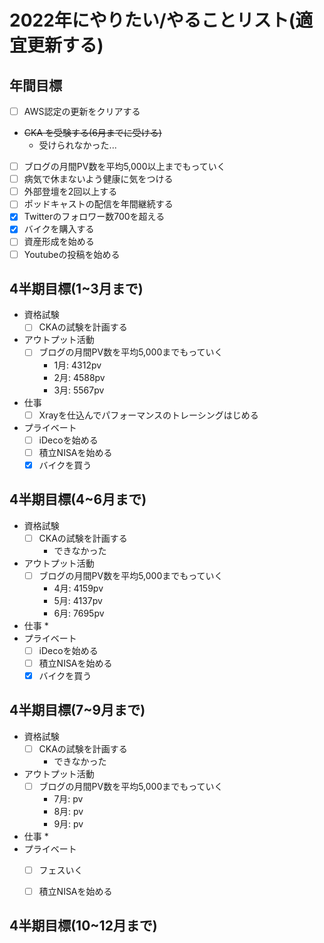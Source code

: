 # 2022年にやりたい/やることリスト(適宜更新する)
## 年間目標
* [ ] AWS認定の更新をクリアする
* ~~CKA を受験する(6月までに受ける)~~
  * 受けられなかった...
* [ ] ブログの月間PV数を平均5,000以上までもっていく  
* [ ] 病気で休まないよう健康に気をつける
* [ ] 外部登壇を2回以上する
* [ ] ポッドキャストの配信を年間継続する
* [x] Twitterのフォロワー数700を超える
* [x] バイクを購入する
* [ ] 資産形成を始める
* [ ] Youtubeの投稿を始める

## 4半期目標(1~3月まで)
* 資格試験
  * [ ] CKAの試験を計画する

* アウトプット活動
  * [ ] ブログの月間PV数を平均5,000までもっていく
    * 1月: 4312pv
    * 2月: 4588pv
    * 3月: 5567pv
  
* 仕事
  * [ ] Xrayを仕込んでパフォーマンスのトレーシングはじめる

* プライベート
  * [ ] iDecoを始める
  * [ ] 積立NISAを始める
  * [x] バイクを買う

## 4半期目標(4~6月まで)
* 資格試験
  * [ ] CKAの試験を計画する
    * できなかった

* アウトプット活動
  * [ ] ブログの月間PV数を平均5,000までもっていく
    * 4月: 4159pv
    * 5月: 4137pv
    * 6月: 7695pv
  
* 仕事
  * 
* プライベート
  * [ ] iDecoを始める
  * [ ] 積立NISAを始める
  * [x] バイクを買う

## 4半期目標(7~9月まで)

* 資格試験
  * [ ] CKAの試験を計画する
    * できなかった

* アウトプット活動
  * [ ] ブログの月間PV数を平均5,000までもっていく
    * 7月: pv
    * 8月: pv
    * 9月: pv
  
* 仕事
  * 
* プライベート
  * [ ] フェスいく
  * [ ] 積立NISAを始める


## 4半期目標(10~12月まで)
